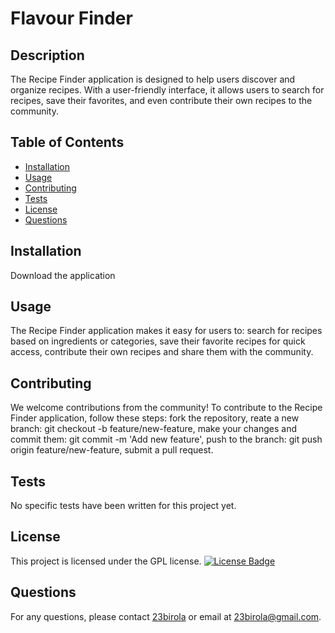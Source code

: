 # Flavour Finder

## Description
The Recipe Finder application is designed to help users discover and organize recipes. With a user-friendly interface, it allows users to search for recipes, save their favorites, and even contribute their own recipes to the community.

## Table of Contents
- [Installation](#installation)
- [Usage](#usage)
- [Contributing](#contributing)
- [Tests](#tests)
- [License](#license)
- [Questions](#questions)

## Installation
Download the application

## Usage
The Recipe Finder application makes it easy for users to:  search for recipes based on ingredients or categories, save their favorite recipes for quick access, contribute their own recipes and share them with the community.

## Contributing
We welcome contributions from the community! To contribute to the Recipe Finder application, follow these steps: fork the repository, reate a new branch: git checkout -b feature/new-feature, make your changes and commit them: git commit -m 'Add new feature', push to the branch: git push origin feature/new-feature, submit a pull request.

## Tests
No specific tests have been written for this project yet.

## License
This project is licensed under the GPL license. [![License Badge](https://img.shields.io/badge/License-GPL-blue.svg)](https://opensource.org/licenses/GPL)

## Questions
For any questions, please contact [23birola](https://github.com/23birola) or email at 23birola@gmail.com.